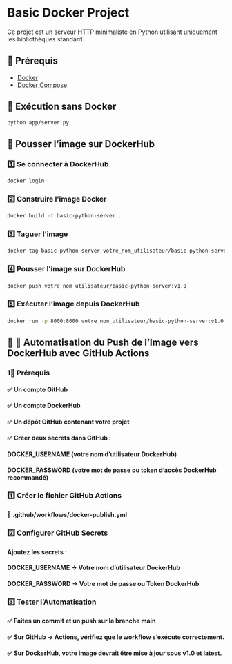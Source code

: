 # Basic Docker Project

Ce projet est un serveur HTTP minimaliste en Python utilisant uniquement les bibliothèques standard.

## 📌 Prérequis

- [Docker](https://www.docker.com/)
- [Docker Compose](https://docs.docker.com/compose/install/)

## 🚀 Exécution sans Docker

```bash
python app/server.py
```
## 🚀 Pousser l’image sur DockerHub

### 1️⃣ Se connecter à DockerHub
```bash
docker login
```
### 2️⃣ Construire l’image Docker
```bash
docker build -t basic-python-server .
```
### 3️⃣ Taguer l’image
```bash
docker tag basic-python-server votre_nom_utilisateur/basic-python-server:v1.0
```
### 4️⃣ Pousser l’image sur DockerHub
```bash
docker push votre_nom_utilisateur/basic-python-server:v1.0
```
### 5️⃣ Exécuter l’image depuis DockerHub
```bash
docker run -p 8000:8000 votre_nom_utilisateur/basic-python-server:v1.0
```

## 🚀 🚀 Automatisation du Push de l’Image vers DockerHub avec GitHub Actions

### 1📌 Prérequis
#### ✅ Un compte GitHub
#### ✅ Un compte DockerHub
#### ✅ Un dépôt GitHub contenant votre projet
#### ✅ Créer deux secrets dans GitHub :

#### DOCKER_USERNAME (votre nom d’utilisateur DockerHub)
#### DOCKER_PASSWORD (votre mot de passe ou token d’accès DockerHub recommandé)

### 1️⃣ Créer le fichier GitHub Actions
#### 📁 .github/workflows/docker-publish.yml
### 2️⃣ Configurer GitHub Secrets
#### Ajoutez les secrets :
#### DOCKER_USERNAME → Votre nom d’utilisateur DockerHub
#### DOCKER_PASSWORD → Votre mot de passe ou Token DockerHub

### 3️⃣ Tester l’Automatisation
#### ✅ Faites un commit et un push sur la branche main
#### ✅ Sur GitHub → Actions, vérifiez que le workflow s’exécute correctement.
#### ✅ Sur DockerHub, votre image devrait être mise à jour sous v1.0 et latest.

